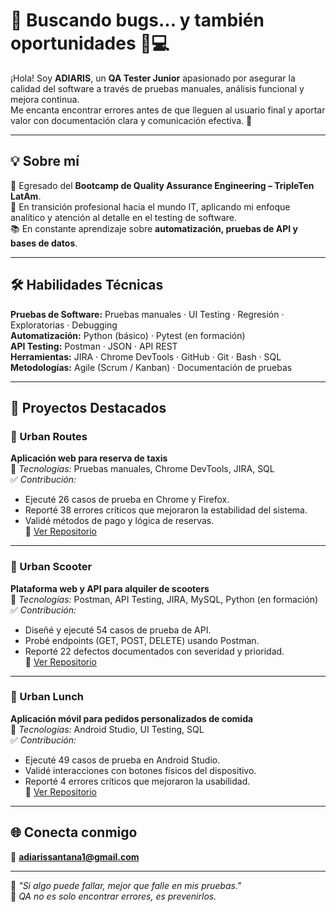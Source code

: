 # 📢 Buscando bugs... y también oportunidades 🐞💻  

¡Hola! Soy **ADIARIS**, un **QA Tester Junior** apasionado por asegurar la calidad del software a través de pruebas manuales, análisis funcional y mejora continua.  
Me encanta encontrar errores antes de que lleguen al usuario final y aportar valor con documentación clara y comunicación efectiva. 🚀  

---

## 💡 Sobre mí  
🎯 Egresado del **Bootcamp de Quality Assurance Engineering – TripleTen LatAm**.  
💼 En transición profesional hacia el mundo IT, aplicando mi enfoque analítico y atención al detalle en el testing de software.  
📚 En constante aprendizaje sobre **automatización, pruebas de API y bases de datos**.

---

## 🛠️ Habilidades Técnicas
**Pruebas de Software:** Pruebas manuales · UI Testing · Regresión · Exploratorias · Debugging  
**Automatización:** Python (básico) · Pytest (en formación)  
**API Testing:** Postman · JSON · API REST  
**Herramientas:** JIRA · Chrome DevTools · GitHub · Git · Bash · SQL  
**Metodologías:** Agile (Scrum / Kanban) · Documentación de pruebas  

---

## 🚀 Proyectos Destacados

### 🔹 Urban Routes  
**Aplicación web para reserva de taxis**  
🧩 *Tecnologías:* Pruebas manuales, Chrome DevTools, JIRA, SQL  
✅ *Contribución:*  
- Ejecuté 26 casos de prueba en Chrome y Firefox.  
- Reporté 38 errores críticos que mejoraron la estabilidad del sistema.  
- Validé métodos de pago y lógica de reservas.  
🔗 [Ver Repositorio](https://github.com/AA3425-BY/qa-project-Urban-Routes-es.git)

---

### 🔹 Urban Scooter  
**Plataforma web y API para alquiler de scooters**  
🧩 *Tecnologías:* Postman, API Testing, JIRA, MySQL, Python (en formación)  
✅ *Contribución:*  
- Diseñé y ejecuté 54 casos de prueba de API.  
- Probé endpoints (GET, POST, DELETE) usando Postman.  
- Reporté 22 defectos documentados con severidad y prioridad.  
🔗 [Ver Repositorio](#)

---

### 🔹 Urban Lunch  
**Aplicación móvil para pedidos personalizados de comida**  
🧩 *Tecnologías:* Android Studio, UI Testing, SQL  
✅ *Contribución:*  
- Ejecuté 49 casos de prueba en Android Studio.  
- Validé interacciones con botones físicos del dispositivo.  
- Reporté 4 errores críticos que mejoraron la usabilidad.  
🔗 [Ver Repositorio](https://github.com/AA3425-BY/qa-project-Urban-Grocers-app-es.git)

---

## 🌐 Conecta conmigo 
📧 **adiarissantana1@gmail.com**  

---

💬 *"Si algo puede fallar, mejor que falle en mis pruebas."*  
🐞 *QA no es solo encontrar errores, es prevenirlos.*  
